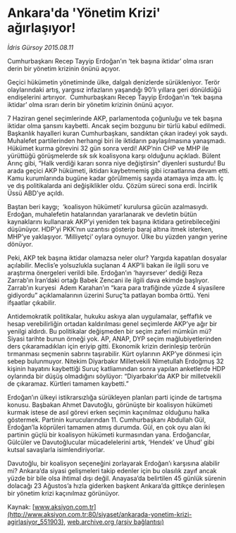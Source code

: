 # Ankara'da 'Yönetim Krizi' ağırlaşıyor!

*İdris Gürsoy 2015.08.11*

<div class="pNewsDetailMainContent" itemprop="articleBody">
 <p>
  Cumhurbaşkanı Recep Tayyip Erdoğan’ın ‘tek başına iktidar’ olma ısrarı derin bir yönetim krizinin önünü açıyor.
 </p>
 <p>
  Geçici hükümetin yönetiminde ülke, dalgalı denizlerde sürükleniyor. Terör olaylarındaki artış, yargısız infazların yaşandığı 90’lı yıllara geri dönüldüğü endişelerini artırıyor.  Cumhurbaşkanı Recep Tayyip Erdoğan’ın ‘tek başına iktidar’ olma ısrarı derin bir yönetim krizinin önünü açıyor.
 </p>
 <p>
  7 Haziran genel seçimlerinde AKP, parlamentoda çoğunluğu ve tek başına iktidar olma şansını kaybetti. Ancak seçim bozgunu bir türlü kabul edilmedi. Başkanlık hayalleri kuran Cumhurbaşkanı, sandıktan çıkan iradeyi yok saydı. Muhalefet partilerinden herhangi biri ile iktidarın paylaşılmasına yanaşmadı. Hükümet kurma görevini 32 gün sonra verdi! AKP’nin CHP ve MHP ile yürüttüğü görüşmelerde sık sık koalisyona karşı olduğunu açıkladı. Bülent Arınç gibi, “Halk verdiği kararı sonra niye değiştirsin” diyenleri susturdu! Bu arada geçici AKP hükümeti, iktidarı kaybetmemiş gibi icraatlarına devam etti. Kamu kurumlarında bugüne kadar görülmemiş sayıda atamaya imza attı. İç ve dış politikalarda ani değişiklikler oldu. Çözüm süreci sona erdi. İncirlik Üssü ABD’ye açıldı.
 </p>
 <p>
  Baştan beri kaygı;  ‘koalisyon hükümeti’ kurulursa gücün azalmasıydı. Erdoğan, muhalefetin hatalarından yararlanarak ve devletin bütün kaynaklarını kullanarak AKP’yi yeniden tek başına iktidara getirebileceğini düşünüyor. HDP’yi PKK’nın uzantısı gösterip baraj altına itmek isterken, MHP’ye yaklaşıyor. ‘Milliyetçi’ oylara oynuyor. Ülke bu yüzden yangın yerine dönüyor.
 </p>
 <p>
  Peki, AKP tek başına iktidar olamazsa neler olur? Yargıda kapatılan dosyalar açılabilir. Meclis’e yolsuzlukla suçlanan 4 AKP’li bakan ile ilgili soru ve araştırma önergeleri verildi bile. Erdoğan’ın ‘hayırsever’ dediği Reza Zarrab’ın İran’daki ortağı Babek Zencani ile ilgili dava ekimde başlıyor. Zarrab’ın kuryesi  Adem Karahan’ın “kara para trafiğinde yüzde 4 siyasilere gidiyordu” açıklamalarının üzerini Suruç’ta patlayan bomba örttü. Yeni ifşaatlar çıkabilir.
 </p>
 <p>
  Antidemokratik politikalar, hukuku askıya alan uygulamalar, şeffaflık ve hesap verebilirliğin ortadan kaldırılması genel seçimlerde AKP’ye ağır bir yenilgi aldırdı. Bu politikalar değişmeden bir seçim zaferi mümkün mü? Siyasi tarihte bunun örneği yok. AP, ANAP, DYP seçim mağlubiyetlerinden ders çıkaramadıkları için eriyip gitti. Ekonomik krizin derinleşip terörün tırmanması seçmenin sabrını taşırabilir. Kürt oylarının AKP’ye dönmesi için sebep bulunmuyor. Nitekim Diyarbakır Milletvekili Nimetullah Erdoğmuş 32 kişinin hayatını kaybettiği Suruç katliamından sonra yapılan anketlerde HDP oylarında bir düşüş olmadığını söylüyor: “Diyarbakır’da AKP bir milletvekili de çıkaramaz. Kürtleri tamamen kaybetti.”
 </p>
 <p>
  Erdoğan’ın ülkeyi istikrarsızlığa sürükleyen planları parti içinde de tartışma konusu. Başbakan Ahmet Davutoğlu, görünüşte bir koalisyon hükümeti kurmak istese de asıl görevi erken seçimin kaçınılmaz olduğunu halka göstermek. Partinin kurucularından 11. Cumhurbaşkanı Abdullah Gül, Erdoğan’la köprüleri tamamen atmış durumda. Gül, en çok oyu alan iki partinin güçlü bir koalisyon hükümeti kurmasından yana. Erdoğancılar, Gülcüler ve Davutoğlucular mücadelelerini artık, ‘Hendek’ ve Uhud’ gibi kutsal savaşlarla isimlendiriyorlar.
 </p>
 <p>
  Davutoğlu, bir koalisyon seçeneğini zorlayarak Erdoğan’ı karşısına alabilir mi? Ankara’da siyasi gelişmeleri takip edenler için bu olasılık zayıf ancak yüzde bir bile olsa ihtimal dışı değil. Anayasa’da belirtilen 45 günlük sürenin dolacağı 23 Ağustos’a hızla giderken başkent Ankara’da gittikçe derinleşen bir yönetim krizi kaçınılmaz görünüyor.
 </p>
</div>


Kaynak: [www.aksiyon.com.tr](http://www.aksiyon.com.tr:80/siyaset/ankarada-yonetim-krizi-agirlasiyor_551903), [web.archive.org (arşiv bağlantısı)](http://web.archive.org/web/20150816024640/http://www.aksiyon.com.tr:80/siyaset/ankarada-yonetim-krizi-agirlasiyor_551903)
